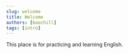 ```yaml
---
slug: welcome
title: Welcome
authors: [baochill]
tags: [intro]
---
```


This place is for practicing and learning English.
